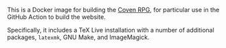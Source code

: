 This is a Docker image for building the [Coven RPG](https://github.com/pyrrhicPachyderm/coven-rpg), for particular use in the GitHub Action to build the website.

Specifically, it includes a TeX Live installation with a number of additional packages, `latexmk`, GNU Make, and ImageMagick.
